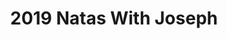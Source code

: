 ---
credit:
- Joseph Ravichandran
featured: false
recording: ''
slides: 2019_natas_with_joseph.pdf
tags:
- Web Hacking
- Natas
- 3rd Party CTFs
time_close: ''
time_start: 2019-09-12T02:15:00.000000Z
title: 2019 Natas With Joseph
week_number: 0
---